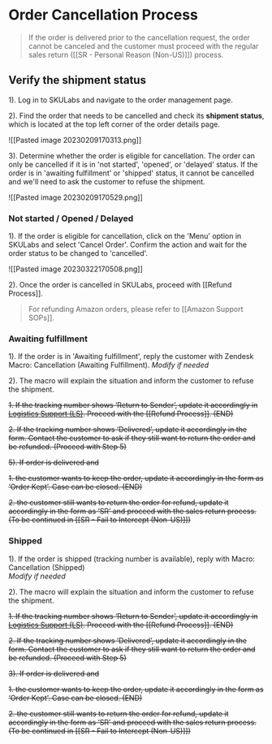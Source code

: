 # Order Cancellation Process
> If the order is delivered prior to the cancellation request, the order cannot be canceled and the customer must proceed with the regular sales return ([[SR - Personal Reason (Non-US)]]) process.

## Verify the shipment status

1). Log in to SKULabs and navigate to the order management page.

2). Find the order that needs to be cancelled and check its **shipment status**, which is located at the top left corner of the order details page.
   
   ![[Pasted image 20230209170313.png]]
   
3). Determine whether the order is eligible for cancellation. The order can only be cancelled if it is in 'not started', 'opened', or 'delayed' status. If the order is in 'awaiting fulfillment' or 'shipped' status, it cannot be cancelled and we'll need to ask the customer to refuse the shipment. 
   
   ![[Pasted image 20230209170529.png]]

### Not started / Opened / Delayed 

1). If the order is eligible for cancellation, click on the 'Menu' option in SKULabs and select 'Cancel Order'. Confirm the action and wait for the order status to be changed to 'cancelled'.
   
   ![[Pasted image 20230322170508.png]]
   
2). Once the order is cancelled in SKULabs, proceed with [[Refund Process]]. 

> For refunding Amazon orders, please refer to [[Amazon Support SOPs]].

### Awaiting fulfillment

1). If the order is in 'Awaiting fulfillment', reply the customer with Zendesk Macro:  Cancellation (Awaiting Fulfillment).
*Modify if needed*

2). The macro will explain the situation and inform the customer to refuse the shipment. 



~~1. If the tracking number shows ‘Return to Sender’, update it accordingly in [Logistics Support (LS)](https://positivegrid.atlassian.net/jira/software/projects/LS/boards/47). Proceed with the [[Refund Process]]. (END)~~

~~2. If the tracking number shows ‘Delivered’, update it accordingly in the form. Contact the customer to ask if they still want to return the order and be refunded. (Proceed with Step 5)~~
   
~~5). If order is delivered and~~

~~1. the customer wants to keep the order, update it accordingly in the form as ‘Order Kept’. Case can be closed. (END)~~

~~2. the customer still wants to return the order for refund, update it accordingly in the form as ‘SR’ and proceed with the sales return process. (To be continued in [[SR - Fail to Intercept (Non-US)]])~~


### Shipped

1). If the order is shipped (tracking number is available), reply with Macro: Cancellation (Shipped)  
*Modify if needed*

2). The macro will explain the situation and inform the customer to refuse the shipment. 



~~1. If the tracking number shows ‘Return to Sender’, update it accordingly in [Logistics Support (LS)](https://positivegrid.atlassian.net/jira/software/projects/LS/boards/47). Proceed with the [[Refund Process]]. (END)~~

~~2. If the tracking number shows ‘Delivered’, update it accordingly in the form. Contact the customer to ask if they still want to return the order and be refunded. (Proceed with Step 5)~~
   
~~3). If order is delivered and~~

~~1. the customer wants to keep the order, update it accordingly in the form as ‘Order Kept’. Case can be closed. (END)~~

~~2. the customer still wants to return the order for refund, update it accordingly in the form as ‘SR’ and proceed with the sales return process. (To be continued in [[SR - Fail to Intercept (Non-US)]])~~


